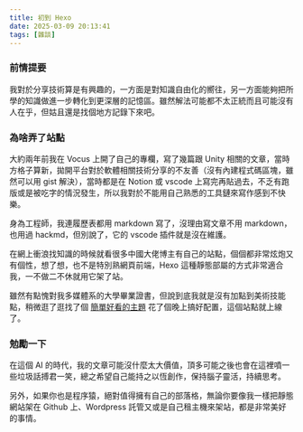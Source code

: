 ```yaml
---
title: 初到 Hexo
date: 2025-03-09 20:13:41
tags: [雜談]
---
```


### 前情提要

我對於分享技術算是有興趣的，一方面是對知識自由化的嚮往，另一方面能夠把所學的知識做進一步轉化到更深層的記憶區。雖然解法可能都不太正統而且可能沒有人在乎，但姑且還是找個地方記錄下來吧。

### 為啥弄了站點

大約兩年前我在 Vocus 上開了自己的專欄，寫了幾篇跟 Unity 相關的文章，當時方格子算新，拋開平台對於軟體相關技術分享的不友善（沒有內建程式碼區塊，雖然可以用 gist 解決），當時都是在 Notion 或 vscode 上寫完再貼過去，不乏有跑版或是被吃字的情況發生，所以我對於不能用自己熟悉的工具鏈來寫作感到不快樂。

身為工程師，我連履歷表都用 markdown 寫了，沒理由寫文章不用 markdown，也用過 hackmd，但別說了，它的 vscode 插件就是沒在維護。

在網上衝浪找知識的時候就看很多中國大佬博主有自己的站點，個個都非常炫炮又有個性，想了想，也不是特別熟網頁前端，Hexo 這種靜態部屬的方式非常適合我，一不做二不休就用它架了站。

雖然有點愧對我多媒體系的大學畢業證書，但說到底我就是沒有加點到美術技能點，稍微逛了逛找了個 [簡單好看的主題](https://github.com/EvanNotFound/hexo-theme-redefine) 花了個晚上搞好配置，這個站點就上線了。

### 勉勵一下

在這個 AI 的時代，我的文章可能沒什麼太大價值，頂多可能之後也會在這裡噴一些垃圾話搏君一笑，總之希望自己能持之以恆創作，保持腦子靈活，持續思考。

另外，如果你也是程序猿，絕對值得擁有自己的部落格，無論你要像我一樣把靜態網站架在 Github 上、Wordpress 託管又或是自己租主機來架站，都是非常美好的事情。
